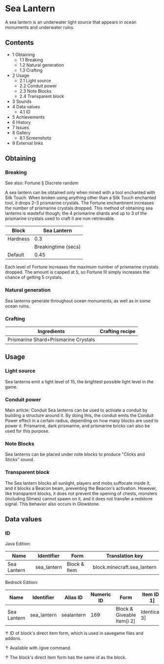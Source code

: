 # Sea Lantern
A sea lantern is an underwater light source that appears in ocean monuments and underwater ruins.

## Contents
- 1 Obtaining
	- 1.1 Breaking
	- 1.2 Natural generation
	- 1.3 Crafting
- 2 Usage
	- 2.1 Light source
	- 2.2 Conduit power
	- 2.3 Note Blocks
	- 2.4 Transparent block
- 3 Sounds
- 4 Data values
	- 4.1 ID
- 5 Achievements
- 6 History
- 7 Issues
- 8 Gallery
	- 8.1 Screenshots
- 9 External links

## Obtaining
### Breaking
See also: Fortune § Discrete random

A sea lantern can be obtained only when mined with a tool enchanted with Silk Touch. When broken using anything other than a Silk Touch enchanted tool, it drops 2–3 prismarine crystals. The Fortune enchantment increases the number of prismarine crystals dropped. This method of obtaining sea lanterns is wasteful though; the 4 prismarine shards and up to 3 of the prismarine crystals used to craft it are non-retrievable.

| Block    | Sea Lantern         |
|----------|---------------------|
| Hardness | 0.3                 |
|          | Breakingtime (secs) |
| Default  | 0.45                |

Each level of Fortune increases the maximum number of prismarine crystals dropped. The amount is capped at 5, so Fortune III simply increases the chance of getting 5 crystals.

### Natural generation
Sea lanterns generate throughout ocean monuments, as well as in some ocean ruins.

### Crafting
| Ingredients                          | Crafting recipe |
|--------------------------------------|-----------------|
| Prismarine Shard+Prismarine Crystals |                 |

## Usage
### Light source
Sea lanterns emit a light level of 15, the brightest possible light level in the game.

### Conduit power
Main article: Conduit
Sea lanterns can be used to activate a conduit by building a structure around it. By doing this, the conduit emits the Conduit Power effect in a certain radius, depending on how many blocks are used to power it. Prismarine, dark prismarine, and prismarine bricks can also be used for this purpose.

### Note Blocks
Sea lanterns can be placed under note blocks to produce "Clicks and Sticks" sound.

### Transparent block
The Sea lantern blocks all sunlight, players and mobs suffocate inside it, and it blocks a Beacon beam, preventing the Beacon's activation. However, like transparent blocks, it does not prevent the opening of chests, monsters (including Slimes) cannot spawn on it, and it does not transfer a redstone signal. This behavior also occurs in Glowstone.

## Data values
### ID
Java Edition:

| Name        | Identifier  | Form         | Translation key             |
|-------------|-------------|--------------|-----------------------------|
| Sea Lantern | sea_lantern | Block & Item | block.minecraft.sea_lantern |

Bedrock Edition:

| Name        | Identifier  | Alias ID   | Numeric ID | Form                       | Item ID[i 1]   | Translation key      |
|-------------|-------------|------------|------------|----------------------------|----------------|----------------------|
| Sea Lantern | sea_lantern | sealantern | 169        | Block & Giveable Item[i 2] | Identical[i 3] | tile.seaLantern.name |


↑ ID of block's direct item form, which is used in savegame files and addons.

↑ Available with /give command.

↑ The block's direct item form has the same id as the block.



